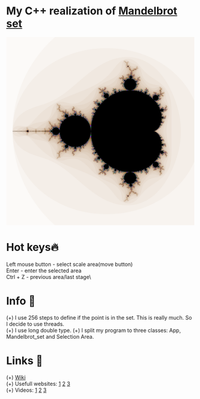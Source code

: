 # My C++ realization of [Mandelbrot set](https://en.wikipedia.org/wiki/Mandelbrot_set)

![image](https://github.com/odduck41/Mandelbrot-set/blob/App/start1500x1500.png)

# Hot keys🔥
Left mouse button - select scale area(move button)\
Enter - enter the selected area\
Ctrl + Z - previous area/last stage\

# Info 🧐
(+) I use 256 steps to define if the point is in the set. This is really much. So I decide to use threads.\
(+) I use long double type.
(+) I split my program to three classes: App, Mandelbrot_set and Selection Area.

# Links 🎱
(+) [Wiki](https://en.wikipedia.org/wiki/Mandelbrot_set)\
(+) Usefull websites:
    [1](https://mandelbrot.site/)
    [2](https://math.hws.edu/eck/js/mandelbrot/MB.html)
    [3](https://www.michurin.net/online-tools/mandelbrot.html)
\
(+) Videos: [1](https://www.youtube.com/watch?v=o8TZMtoJPVs) [2](https://www.youtube.com/watch?v=Pz2_GHMD7fY) [3](https://www.youtube.com/watch?v=nV1IzrCVsEw)
